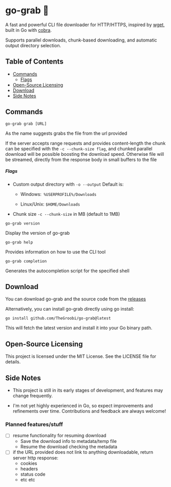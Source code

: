 # go-grab 🚀

A fast and powerful CLI file downloader for HTTP/HTTPS, inspired by [wget](https://www.gnu.org/software/wget/), built in Go with [cobra](https://cobra.dev/).

Supports parallel downloads, chunk-based downloading, and automatic output directory selection.

## Table of Contents

- [Commands](#commands)
  - [Flags](#flags)
- [Open-Source Licensing](#open-source-licensing)
- [Download](#download)
- [Side Notes](#side-notes)

## Commands

`go-grab grab [URL]`

As the name suggests grabs the file from the url provided

If the server accepts range requests and provides content-length the chunk can be specified with the `-c --chunk-size flag`,
and chunked parallel download will be possible boosting the download speed. Otherwise file will be streamed,
directly from the response body in small buffers to the file

##### Flags

- Custom output directory with `-o --output`
  Default is:

  - Windows:` %USERPROFILE%/Downloads`

  - Linux/Unix: `$HOME/Downloads`

- Chunk size `-c --chunk-size` in MB (default to 1MB)

`go-grab version`

Display the version of go-grab

`go-grab help`

Provides information on how to use the CLI tool

`go-grab completion`

Generates the autocompletion script for the specified shell

## Download

You can download go-grab and the source code from the [releases](https://github.com/TheGroobi/go-grab/releases/)

Alternatively, you can install go-grab directly using go install:

`go install github.com/TheGroobi/go-grab@latest`

This will fetch the latest version and install it into your Go binary path.

## Open-Source Licensing

This project is licensed under the MIT License. See the LICENSE file for details.

## Side Notes

- This project is still in its early stages of development, and features may change frequently.

- I'm not yet highly experienced in Go, so expect improvements and refinements over time. Contributions and feedback are always welcome!

### Planned features/stuff

- [ ] resume functionality for resuming download
    - Save the download info to metadata/temp file
    - Resume the download checking the metadata
- [ ] if the URL provided does not link to anything downloadable, return server http response:
    - cookies
    - headers
    - status code
    - etc etc

